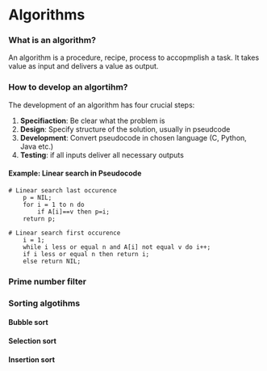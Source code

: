# Algorithms

### What is an algorithm?

An algorithm is a procedure, recipe, process to accopmplish a task. It takes value as input and delivers a value as output.

### How to develop an algortihm?

The development of an algorithm has four crucial steps:

1. **Specifiaction**: Be clear what the problem is
2. **Design**: Specify structure of the solution, usually in pseudcode
3. **Development**: Convert pseudocode in chosen language (C, Python, Java etc.)
4. **Testing**:  if all inputs deliver all necessary outputs

#### Example: Linear search in Pseudocode

```Pseudocode
# Linear search last occurence
    p = NIL;
    for i = 1 to n do
        if A[i]==v then p=i;
    return p;
```


```Pseudocode
# Linear search first occurence
    i = 1;
    while i less or equal n and A[i] not equal v do i++;
    if i less or equal n then return i;
    else return NIL;
```

### Prime number filter

### Sorting algotihms

#### Bubble sort

#### Selection sort

#### Insertion sort
